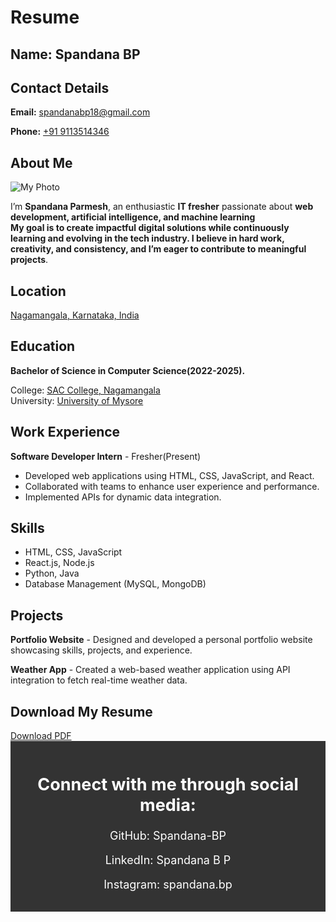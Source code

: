 <!DOCTYPE html>
<html lang="en">
<head>
    <meta charset="UTF-8">
    <meta name="viewport" content="width=device-width, initial-scale=1.0">
    <h1>Resume</h1>
</head> 
<body><h2>Name: Spandana BP</h2>

<h2>Contact Details</h2>
<p> <strong>Email:</strong> <a href="mailto:spandanabp18@gmail.com">spandanabp18@gmail.com</a></p>
<p><strong>Phone:</strong> <a href="tel:+919113514346">+91 9113514346</a></p>


 <h2>About Me</h2>

 <div class="container">
        <img class="photo" src="https://drive.google.com/uc?export=view&id=1_1cIxcZz6oqGkjvqXvYkq3dRFIWc6kE_" alt="My Photo">

   <p>I’m <b>Spandana Parmesh</b>, an enthusiastic <b>IT fresher</b> passionate about <b>web development, artificial intelligence, and machine learning <br>   My goal is to create <b>impactful digital solutions</b> while continuously learning and evolving in the tech industry. 
             I believe in <b>hard work, creativity, and consistency</b>, and I’m eager to contribute to meaningful projects</b>. 
              </p>     
    

<h2>Location</h2>
<p>
    <a href="https://www.google.com/maps/search/?api=1&query=Nagamangala,Karnataka,India" target="_blank">
        Nagamangala, Karnataka, India
    </a>
</p>
       
</section>

<section class="section">
    <h2>Education</h2>
    <p><strong>Bachelor of Science in Computer Science(2022-2025). <br> </strong> <p>College: <a href="https://www.google.com/maps/search/?api=1&query=SAC+College+Nagamangala" target="_blank">SAC College, Nagamangala</a> <br> University: <a href="https://www.google.com/maps/search/?api=1&query=University+of+Mysore" target="_blank">University of Mysore</a></p>
</section>

<section class="section">
    <h2>Work Experience</h2>
    <p><strong>Software Developer Intern</strong> - Fresher(Present)</p>
    <ul>
        <li>Developed web applications using HTML, CSS, JavaScript, and React.</li>
        <li>Collaborated with teams to enhance user experience and performance.</li>
        <li>Implemented APIs for dynamic data integration.</li>
    </ul>
</section>

<section class="section">
    <h2>Skills</h2>
    <ul>
        <li>HTML, CSS, JavaScript</li>
        <li>React.js, Node.js</li>
        <li>Python, Java</li>
        <li>Database Management (MySQL, MongoDB)</li>
    </ul>
</section>

<section class="section">
    <h2>Projects</h2>
    <p><strong>Portfolio Website</strong> - Designed and developed a personal portfolio website showcasing skills, projects, and experience.</p>
    <p><strong>Weather App</strong> - Created a web-based weather application using API integration to fetch real-time weather data.</p>
</section>

<div class="resume-section">
        <h2>Download My Resume</h2>
        <a href="https://drive.google.com/uc?export=download&id=YOUR_RESUME_FILE_ID" class="download-btn">Download PDF</a>
    </div>

 <footer style="background: #333; color: white; text-align: center; padding: 15px; font-size: 18px;">
    <p><h2><b>Connect with me through social media:</b></h2></p>
    <p>GitHub: <a href="https://github.com/Spandana-BP" target="_blank" style="color: white; text-decoration: none;">Spandana-BP</a></p>
    <p>LinkedIn: <a href="https://www.linkedin.com/in/spandana-b-p-769499303" target="_blank" style="color: white; text-decoration: none;">Spandana B P</a></p>
    <p>Instagram: <a href="https://www.instagram.com/spandana.bp" target="_blank" style="color: white; text-decoration: none;">spandana.bp</a></p>
</footer> 
  

